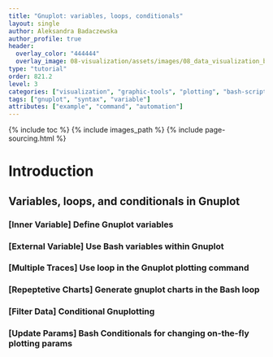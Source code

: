 ```yaml
---
title: "Gnuplot: variables, loops, conditionals"
layout: single
author: Aleksandra Badaczewska
author_profile: true
header:
  overlay_color: "444444"
  overlay_image: 08-visualization/assets/images/08_data_visualization_banner.png
type: "tutorial"
order: 821.2
level: 3
categories: ["visualization", "graphic-tools", "plotting", "bash-scripting"]
tags: ["gnuplot", "syntax", "variable"]
attributes: ["example", "command", "automation"]
---
```


{% include toc %}
{% include images_path %}
{% include page-sourcing.html %}


# Introduction

## Variables, loops, and conditionals in Gnuplot

### **[Inner Variable]** Define Gnuplot variables

### **[External Variable]** Use Bash variables within Gnuplot

### **[Multiple Traces]** Use loop in the Gnuplot plotting command

### **[Repeptetive Charts]** Generate gnuplot charts in the Bash loop

### **[Filter Data]** Conditional Gnuplotting

### **[Update Params]** Bash Conditionals for changing on-the-fly plotting params
